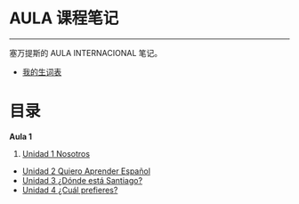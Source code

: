 # AULA 课程笔记

----

塞万提斯的 AULA INTERNACIONAL 笔记。

- [我的生词表](word-list.md)

# 目录

**Aula 1**

1. [Unidad 1 Nosotros](notes/aula-1-unidad-1.md)
- [Unidad 2 Quiero Aprender Español](notes/aula-1-unidad-2.md)
- [Unidad 3 ¿Dónde está Santiago?](notes/aula-1-unidad-3.md)
- [Unidad 4 ¿Cuál prefieres?](notes/aula-1-unidad-4.md)
